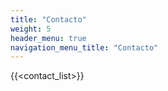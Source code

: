 ```yaml
---
title: "Contacto"
weight: 5
header_menu: true
navigation_menu_title: "Contacto"
---
```


{{<contact_list>}}

